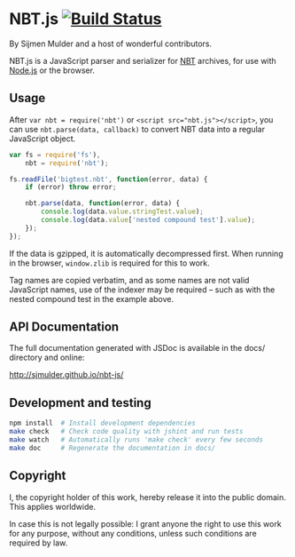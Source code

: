 NBT.js [![Build Status](https://travis-ci.org/sjmulder/nbt-js.png?branch=master)](https://travis-ci.org/sjmulder/nbt-js)
======

By Sijmen Mulder and a host of wonderful contributors.

NBT.js is a JavaScript parser and serializer for [NBT](http://wiki.vg/NBT) archives, for use with [Node.js](http://nodejs.org/) or the browser.


Usage
-----

After `var nbt = require('nbt')` or `<script src="nbt.js"></script>`, you can use `nbt.parse(data, callback)` to convert NBT data into a regular JavaScript object.

```js
var fs = require('fs'),
    nbt = require('nbt');

fs.readFile('bigtest.nbt', function(error, data) {
    if (error) throw error;

    nbt.parse(data, function(error, data) {
        console.log(data.value.stringTest.value);
        console.log(data.value['nested compound test'].value);
    });
});
```

If the data is gzipped, it is automatically decompressed first. When running in the browser, `window.zlib` is required for this to work.

Tag names are copied verbatim, and as some names are not valid JavaScript names, use of the indexer may be required – such as with the nested compound test in the example above.


API Documentation
-----------------

The full documentation generated with JSDoc is available in the docs/ directory and online:

http://sjmulder.github.io/nbt-js/


Development and testing
-----------------------

```bash
npm install  # Install development dependencies
make check   # Check code quality with jshint and run tests
make watch   # Automatically runs 'make check' every few seconds
make doc     # Regenerate the documentation in docs/
```

Copyright
---------

I, the copyright holder of this work, hereby release it into the public domain. This applies worldwide.

In case this is not legally possible: I grant anyone the right to use this work for any purpose, without any conditions, unless such conditions are required by law.
